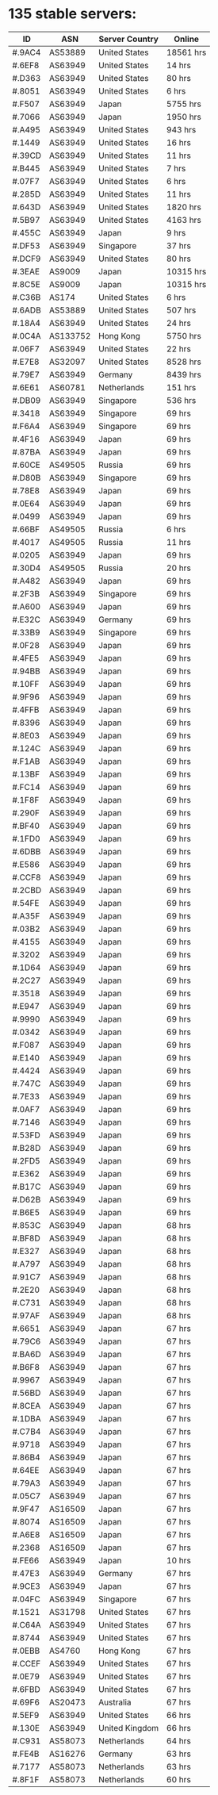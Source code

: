 # 135 stable servers:

| ID | ASN | Server Country | Online |
| ------ | ------ | ------ | ------ |
| #.9AC4 | AS53889 | United States | 18561 hrs |
| #.6EF8 | AS63949 | United States | 14 hrs |
| #.D363 | AS63949 | United States | 80 hrs |
| #.8051 | AS63949 | United States | 6 hrs |
| #.F507 | AS63949 | Japan | 5755 hrs |
| #.7066 | AS63949 | Japan | 1950 hrs |
| #.A495 | AS63949 | United States | 943 hrs |
| #.1449 | AS63949 | United States | 16 hrs |
| #.39CD | AS63949 | United States | 11 hrs |
| #.B445 | AS63949 | United States | 7 hrs |
| #.07F7 | AS63949 | United States | 6 hrs |
| #.285D | AS63949 | United States | 11 hrs |
| #.643D | AS63949 | United States | 1820 hrs |
| #.5B97 | AS63949 | United States | 4163 hrs |
| #.455C | AS63949 | Japan | 9 hrs |
| #.DF53 | AS63949 | Singapore | 37 hrs |
| #.DCF9 | AS63949 | United States | 80 hrs |
| #.3EAE | AS9009 | Japan | 10315 hrs |
| #.8C5E | AS9009 | Japan | 10315 hrs |
| #.C36B | AS174 | United States | 6 hrs |
| #.6ADB | AS53889 | United States | 507 hrs |
| #.18A4 | AS63949 | United States | 24 hrs |
| #.0C4A | AS133752 | Hong Kong | 5750 hrs |
| #.06F7 | AS63949 | United States | 22 hrs |
| #.E7E8 | AS32097 | United States | 8528 hrs |
| #.79E7 | AS63949 | Germany | 8439 hrs |
| #.6E61 | AS60781 | Netherlands | 151 hrs |
| #.DB09 | AS63949 | Singapore | 536 hrs |
| #.3418 | AS63949 | Singapore | 69 hrs |
| #.F6A4 | AS63949 | Singapore | 69 hrs |
| #.4F16 | AS63949 | Japan | 69 hrs |
| #.87BA | AS63949 | Japan | 69 hrs |
| #.60CE | AS49505 | Russia | 69 hrs |
| #.D80B | AS63949 | Singapore | 69 hrs |
| #.78E8 | AS63949 | Japan | 69 hrs |
| #.0E64 | AS63949 | Japan | 69 hrs |
| #.0499 | AS63949 | Japan | 69 hrs |
| #.66BF | AS49505 | Russia | 6 hrs |
| #.4017 | AS49505 | Russia | 11 hrs |
| #.0205 | AS63949 | Japan | 69 hrs |
| #.30D4 | AS49505 | Russia | 20 hrs |
| #.A482 | AS63949 | Japan | 69 hrs |
| #.2F3B | AS63949 | Singapore | 69 hrs |
| #.A600 | AS63949 | Japan | 69 hrs |
| #.E32C | AS63949 | Germany | 69 hrs |
| #.33B9 | AS63949 | Singapore | 69 hrs |
| #.0F28 | AS63949 | Japan | 69 hrs |
| #.4FE5 | AS63949 | Japan | 69 hrs |
| #.94BB | AS63949 | Japan | 69 hrs |
| #.10FF | AS63949 | Japan | 69 hrs |
| #.9F96 | AS63949 | Japan | 69 hrs |
| #.4FFB | AS63949 | Japan | 69 hrs |
| #.8396 | AS63949 | Japan | 69 hrs |
| #.8E03 | AS63949 | Japan | 69 hrs |
| #.124C | AS63949 | Japan | 69 hrs |
| #.F1AB | AS63949 | Japan | 69 hrs |
| #.13BF | AS63949 | Japan | 69 hrs |
| #.FC14 | AS63949 | Japan | 69 hrs |
| #.1F8F | AS63949 | Japan | 69 hrs |
| #.290F | AS63949 | Japan | 69 hrs |
| #.BF40 | AS63949 | Japan | 69 hrs |
| #.1FD0 | AS63949 | Japan | 69 hrs |
| #.6DBB | AS63949 | Japan | 69 hrs |
| #.E586 | AS63949 | Japan | 69 hrs |
| #.CCF8 | AS63949 | Japan | 69 hrs |
| #.2CBD | AS63949 | Japan | 69 hrs |
| #.54FE | AS63949 | Japan | 69 hrs |
| #.A35F | AS63949 | Japan | 69 hrs |
| #.03B2 | AS63949 | Japan | 69 hrs |
| #.4155 | AS63949 | Japan | 69 hrs |
| #.3202 | AS63949 | Japan | 69 hrs |
| #.1D64 | AS63949 | Japan | 69 hrs |
| #.2C27 | AS63949 | Japan | 69 hrs |
| #.3518 | AS63949 | Japan | 69 hrs |
| #.E947 | AS63949 | Japan | 69 hrs |
| #.9990 | AS63949 | Japan | 69 hrs |
| #.0342 | AS63949 | Japan | 69 hrs |
| #.F087 | AS63949 | Japan | 69 hrs |
| #.E140 | AS63949 | Japan | 69 hrs |
| #.4424 | AS63949 | Japan | 69 hrs |
| #.747C | AS63949 | Japan | 69 hrs |
| #.7E33 | AS63949 | Japan | 69 hrs |
| #.0AF7 | AS63949 | Japan | 69 hrs |
| #.7146 | AS63949 | Japan | 69 hrs |
| #.53FD | AS63949 | Japan | 69 hrs |
| #.B28D | AS63949 | Japan | 69 hrs |
| #.2FD5 | AS63949 | Japan | 69 hrs |
| #.E362 | AS63949 | Japan | 69 hrs |
| #.B17C | AS63949 | Japan | 69 hrs |
| #.D62B | AS63949 | Japan | 69 hrs |
| #.B6E5 | AS63949 | Japan | 69 hrs |
| #.853C | AS63949 | Japan | 68 hrs |
| #.BF8D | AS63949 | Japan | 68 hrs |
| #.E327 | AS63949 | Japan | 68 hrs |
| #.A797 | AS63949 | Japan | 68 hrs |
| #.91C7 | AS63949 | Japan | 68 hrs |
| #.2E20 | AS63949 | Japan | 68 hrs |
| #.C731 | AS63949 | Japan | 68 hrs |
| #.97AF | AS63949 | Japan | 68 hrs |
| #.6651 | AS63949 | Japan | 67 hrs |
| #.79C6 | AS63949 | Japan | 67 hrs |
| #.BA6D | AS63949 | Japan | 67 hrs |
| #.B6F8 | AS63949 | Japan | 67 hrs |
| #.9967 | AS63949 | Japan | 67 hrs |
| #.56BD | AS63949 | Japan | 67 hrs |
| #.8CEA | AS63949 | Japan | 67 hrs |
| #.1DBA | AS63949 | Japan | 67 hrs |
| #.C7B4 | AS63949 | Japan | 67 hrs |
| #.9718 | AS63949 | Japan | 67 hrs |
| #.86B4 | AS63949 | Japan | 67 hrs |
| #.64EE | AS63949 | Japan | 67 hrs |
| #.79A3 | AS63949 | Japan | 67 hrs |
| #.05C7 | AS63949 | Japan | 67 hrs |
| #.9F47 | AS16509 | Japan | 67 hrs |
| #.8074 | AS16509 | Japan | 67 hrs |
| #.A6E8 | AS16509 | Japan | 67 hrs |
| #.2368 | AS16509 | Japan | 67 hrs |
| #.FE66 | AS63949 | Japan | 10 hrs |
| #.47E3 | AS63949 | Germany | 67 hrs |
| #.9CE3 | AS63949 | Japan | 67 hrs |
| #.04FC | AS63949 | Singapore | 67 hrs |
| #.1521 | AS31798 | United States | 67 hrs |
| #.C64A | AS63949 | United States | 67 hrs |
| #.8744 | AS63949 | United States | 67 hrs |
| #.0EBB | AS4760 | Hong Kong | 67 hrs |
| #.CCEF | AS63949 | United States | 67 hrs |
| #.0E79 | AS63949 | United States | 67 hrs |
| #.6FBD | AS63949 | United States | 67 hrs |
| #.69F6 | AS20473 | Australia | 67 hrs |
| #.5EF9 | AS63949 | United States | 66 hrs |
| #.130E | AS63949 | United Kingdom | 66 hrs |
| #.C931 | AS58073 | Netherlands | 64 hrs |
| #.FE4B | AS16276 | Germany | 63 hrs |
| #.7177 | AS58073 | Netherlands | 63 hrs |
| #.8F1F | AS58073 | Netherlands | 60 hrs |

